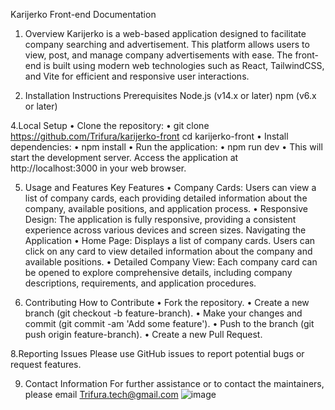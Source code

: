 Karijerko Front-end Documentation

1. Overview
Karijerko is a web-based application designed to facilitate company searching and advertisement. This platform allows users to view, post, and manage company advertisements with ease. The front-end is built using modern web technologies such as React, TailwindCSS, and Vite for efficient and responsive user interactions.

3. Installation Instructions
Prerequisites
Node.js (v14.x or later)
npm (v6.x or later)

4.Local Setup
•	Clone the repository:
•	git clone https://github.com/Trifura/karijerko-front
cd karijerko-front
•	Install dependencies:
•	npm install
•	Run the application:
•	npm run dev
•	This will start the development server. Access the application at http://localhost:3000 in your web browser.

5. Usage and Features
Key Features
•	Company Cards: Users can view a list of company cards, each providing detailed information about the company, available positions, and application process.
•	Responsive Design: The application is fully responsive, providing a consistent experience across various devices and screen sizes.
Navigating the Application
•	Home Page: Displays a list of company cards. Users can click on any card to view detailed information about the company and available positions. 
•	Detailed Company View: Each company card can be opened to explore comprehensive details, including company descriptions, requirements, and application procedures.

7. Contributing
How to Contribute
•	Fork the repository.
•	Create a new branch (git checkout -b feature-branch).
•	Make your changes and commit (git commit -am 'Add some feature').
•	Push to the branch (git push origin feature-branch).
•	Create a new Pull Request.

8.Reporting Issues
Please use GitHub issues to report potential bugs or request features.

9. Contact Information
For further assistance or to contact the maintainers, please email Trifura.tech@gmail.com
![image](https://github.com/Trifura/karijerko-front/assets/51059710/5a9bd310-4aea-424b-afd2-8b64a6c41193)
